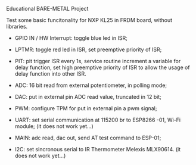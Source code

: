 Educational BARE-METAL Project

Test some basic funcitonality for NXP KL25 in FRDM board, without libraries.

-    GPIO IN / HW Interrupt: toggle blue led in ISR;

-    LPTMR: toggle red led in ISR, set preemptive priority of ISR;
    
-    PIT: pit trigger ISR every 1s, service routine increment a variable for delay function, set high preemptive priority of ISR to allow                                       the usage of delay function into other ISR.

-    ADC: 16 bit read from external potentiometer, in polling mode;

-    DAC: put in external pin ADC read value, truncated in 12 bit;

-    PWM: configure TPM for put in external pin a pwm signal;

-    UART: set serial communication at 115200 br to ESP8266 -01, Wi-Fi module; (it does not work yet...)
    
-    MAIN: adc read, dac out, send AT test command to ESP-01;

-    I2C: set sincronous serial to IR Thermometer Melexis MLX90614. (it does not work yet...)
